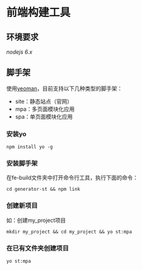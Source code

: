 # 前端构建工具

## 环境要求

*nodejs 6.x*

## 脚手架

使用<a href="http://yeoman.io/" target="_blank">yeoman</a>，目前支持以下几种类型的脚手架：

* site：静态站点（官网）
* mpa：多页面模块化应用
* spa：单页面模块化应用

### 安装yo

```
npm install yo -g
```

### 安装脚手架

在fe-build文件夹中打开命令行工具，执行下面的命令：

```
cd generator-st && npm link
```

### 创建新项目

如：创建my_project项目

```
mkdir my_project && cd my_project && yo st:mpa
```

### 在已有文件夹创建项目

```
yo st:mpa
```
